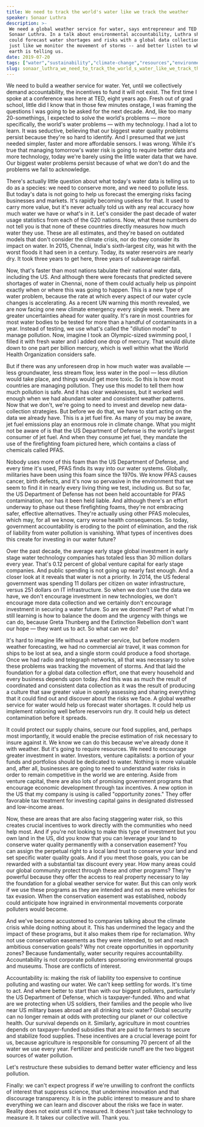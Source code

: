 ```yaml
---
title: We need to track the world's water like we track the weather
speaker: Sonaar Luthra
description: >-
 We need a global weather service for water, says entrepreneur and TED Fellow
 Sonaar Luthra. In a talk about environmental accountability, Luthra shows how we
 could forecast water shortages and risks with a global data collection effort --
 just like we monitor the movement of storms -- and better listen to what the
 earth is telling us.
date: 2019-07-20
tags: ["water","sustainability","climate-change","resources","environment","future","science","weather","innovation","ted-fellows"]
slug: sonaar_luthra_we_need_to_track_the_world_s_water_like_we_track_the_weather
---
```


We need to build a weather service for water. Yet, until we collectively demand
accountability, the incentives to fund it will not exist. The first time I spoke at a
conference was here at TED, eight years ago. Fresh out of grad school, little did I know
that in those few minutes onstage, I was framing the questions I was going to be asked for
the next decade. And, like too many 20-somethings, I expected to solve the world's
problems — more specifically, the world's water problems — with my technology. I had a lot
to learn. It was seductive, believing that our biggest water quality problems persist
because they're so hard to identify. And I presumed that we just needed simpler, faster
and more affordable sensors. I was wrong. While it's true that managing tomorrow's water
risk is going to require better data and more technology, today we're barely using the
little water data that we have. Our biggest water problems persist because of what we
don't do and the problems we fail to acknowledge.

There's actually little question about what today's water data is telling us to do as a
species: we need to conserve more, and we need to pollute less. But today's data is not
going to help us forecast the emerging risks facing businesses and markets. It's rapidly
becoming useless for that. It used to carry more value, but it's never actually told us
with any real accuracy how much water we have or what's in it. Let's consider the past
decade of water usage statistics from each of the G20 nations. Now, what these numbers do
not tell you is that none of these countries directly measures how much water they use.
These are all estimates, and they're based on outdated models that don't consider the
climate crisis, nor do they consider its impact on water. In 2015, Chennai, India's
sixth-largest city, was hit with the worst floods it had seen in a century. Today, its
water reservoirs are nearly dry. It took three years to get here, three years of
subaverage rainfall.

Now, that's faster than most nations tabulate their national water data, including the US.
And although there were forecasts that predicted severe shortages of water in Chennai,
none of them could actually help us pinpoint exactly when or where this was going to
happen. This is a new type of water problem, because the rate at which every aspect of our
water cycle changes is accelerating. As a recent UN warning this month revealed, we are
now facing one new climate emergency every single week. There are greater uncertainties
ahead for water quality. It's rare in most countries for most water bodies to be tested
for more than a handful of contaminants in a year. Instead of testing, we use what's
called the "dilution model" to manage pollution. Now, imagine I took an Olympic-sized
swimming pool, I filled it with fresh water and I added one drop of mercury. That would
dilute down to one part per billion mercury, which is well within what the World Health
Organization considers safe.

But if there was any unforeseen drop in how much water was available — less groundwater,
less stream flow, less water in the pool — less dilution would take place, and things
would get more toxic. So this is how most countries are managing pollution. They use this
model to tell them how much pollution is safe. And it has clear weaknesses, but it worked
well enough when we had abundant water and consistent weather patterns. Now that we don't,
we're going to need to invest and develop new data-collection strategies. But before we do
that, we have to start acting on the data we already have. This is a jet fuel fire. As many
of you may be aware, jet fuel emissions play an enormous role in climate change. What you
might not be aware of is that the US Department of Defense is the world's largest consumer
of jet fuel. And when they consume jet fuel, they mandate the use of the firefighting foam
pictured here, which contains a class of chemicals called PFAS.

Nobody uses more of this foam than the US Department of Defense, and every time it's used,
PFAS finds its way into our water systems. Globally, militaries have been using this foam
since the 1970s. We know PFAS causes cancer, birth defects, and it's now so pervasive in
the environment that we seem to find it in nearly every living thing we test, including
us. But so far, the US Department of Defense has not been held accountable for PFAS
contamination, nor has it been held liable. And although there's an effort underway to
phase out these firefighting foams, they're not embracing safer, effective alternatives.
They're actually using other PFAS molecules, which may, for all we know, carry worse
health consequences. So today, government accountability is eroding to the point of
elimination, and the risk of liability from water pollution is vanishing. What types of
incentives does this create for investing in our water future?

Over the past decade, the average early stage global investment in early stage water
technology companies has totaled less than 30 million dollars every year. That's 0.12
percent of global venture capital for early stage companies. And public spending is not
going up nearly fast enough. And a closer look at it reveals that water is not a priority.
In 2014, the US federal government was spending 11 dollars per citizen on water
infrastructure, versus 251 dollars on IT infrastructure. So when we don't use the data we
have, we don't encourage investment in new technologies, we don't encourage more data
collection and we certainly don't encourage investment in securing a water future. So are
we doomed? Part of what I'm still learning is how to balance the doom and the urgency with
things we can do, because Greta Thunberg and the Extinction Rebellion don't want our hope
— they want us to act. So what can we do?

It's hard to imagine life without a weather service, but before modern weather
forecasting, we had no commercial air travel, it was common for ships to be lost at sea,
and a single storm could produce a food shortage. Once we had radio and telegraph
networks, all that was necessary to solve these problems was tracking the movement of
storms. And that laid the foundation for a global data collection effort, one that every
household and every business depends upon today. And this was as much the result of
coordinated and consistent data collection as it was the result of producing a culture
that saw greater value in openly assessing and sharing everything that it could find out
and discover about the risks we face. A global weather service for water would help us
forecast water shortages. It could help us implement rationing well before reservoirs run
dry. It could help us detect contamination before it spreads.

It could protect our supply chains, secure our food supplies, and, perhaps most
importantly, it would enable the precise estimation of risk necessary to insure against
it. We know we can do this because we've already done it with weather. But it's going to
require resources. We need to encourage greater investment in water. Investors, venture
capitalists: a portion of your funds and portfolios should be dedicated to water. Nothing
is more valuable and, after all, businesses are going to need to understand water risks in
order to remain competitive in the world we are entering. Aside from venture capital,
there are also lots of promising government programs that encourage economic development
through tax incentives. A new option in the US that my company is using is called
"opportunity zones." They offer favorable tax treatment for investing capital gains in
designated distressed and low-income areas.

Now, these are areas that are also facing staggering water risk, so this creates crucial
incentives to work directly with the communities who need help most. And if you're not
looking to make this type of investment but you own land in the US, did you know that you
can leverage your land to conserve water quality permanently with a conservation easement?
You can assign the perpetual right to a local land trust to conserve your land and set
specific water quality goals. And if you meet those goals, you can be rewarded with a
substantial tax discount every year. How many areas could our global community protect
through these and other programs? They're powerful because they offer the access to real
property necessary to lay the foundation for a global weather service for water. But this
can only work if we use these programs as they are intended and not as mere vehicles for
tax evasion. When the conservation easement was established, nobody could anticipate how
ingrained in environmental movements corporate polluters would become.

And we've become accustomed to companies talking about the climate crisis while doing
nothing about it. This has undermined the legacy and the impact of these programs, but it
also makes them ripe for reclamation. Why not use conservation easements as they were
intended, to set and reach ambitious conservation goals? Why not create opportunities in
opportunity zones? Because fundamentally, water security requires accountability.
Accountability is not corporate polluters sponsoring environmental groups and museums.
Those are conflicts of interest.

Accountability is: making the risk of liability too expensive to continue polluting and
wasting our water. We can't keep settling for words. It's time to act. And where better to
start than with our biggest polluters, particularly the US Department of Defense, which is
taxpayer-funded. Who and what are we protecting when US soldiers, their families and the
people who live near US military bases abroad are all drinking toxic water? Global
security can no longer remain at odds with protecting our planet or our collective health.
Our survival depends on it. Similarly, agriculture in most countries depends on
taxpayer-funded subsidies that are paid to farmers to secure and stabilize food supplies.
These incentives are a crucial leverage point for us, because agriculture is responsible
for consuming 70 percent of all the water we use every year. Fertilizer and pesticide
runoff are the two biggest sources of water pollution.

Let's restructure these subsidies to demand better water efficiency and less
pollution.

Finally: we can't expect progress if we're unwilling to confront the conflicts of interest
that suppress science, that undermine innovation and that discourage transparency. It is
in the public interest to measure and to share everything we can learn and discover about
the risks we face in water. Reality does not exist until it's measured. It doesn't just
take technology to measure it. It takes our collective will. Thank you.

<!--
ad_duration=3.33
comment_count=23
event="TEDSummit 2019"
external_start_time=0
has_talk_citation=0
intro_duration=11.82
is_subtitle_required="False"
is_talk_featured="True"
language="en"
language_swap="False"
native_language="en"
number_of_related_talks=6
number_of_speakers=1
number_of_subtitled_videos=14
number_of_tags=10
number_of_talk_download_languages=14
number_of_talk_more_resources=0
number_of_talk_recommendations=1
number_of_talks_take_actions=2
post_ad_duration=0.83
published_timestamp="2019-09-20 14:52:47"
recording_date="2019-07-20"
speaker_description="Water risk forecaster"
speaker_is_published=1
speaker_name="Sonaar Luthra"
talk_more_resources=[]
talk_name="We need to track the world's water like we track the weather"
talk_recommendations_blurb="More resources curated by Sonaar Luthra"
talks_tags=["water","sustainability","climate-change","resources","environment","future","science","weather","innovation","ted-fellows"]
url_audio="https://download.ted.com/talks/SonaarLuthra_2019T.mp3?apikey=acme-roadrunner"
url_photo_speaker="https://pe.tedcdn.com/images/ted/a3db33f4657a4b3680edde1f3fb8adeafd07aaf5_254x191.jpg"
url_photo_talk="https://s3.amazonaws.com/talkstar-photos/uploads/eacc05c8-f878-43f3-bf78-a439303d18d5/SonaarLuthra_2019T-embed.jpg"
url_webpage="https://www.ted.com/talks/sonaar_luthra_we_need_to_track_the_world_s_water_like_we_track_the_weather"
video_type_name="TED Stage Talk"
-->